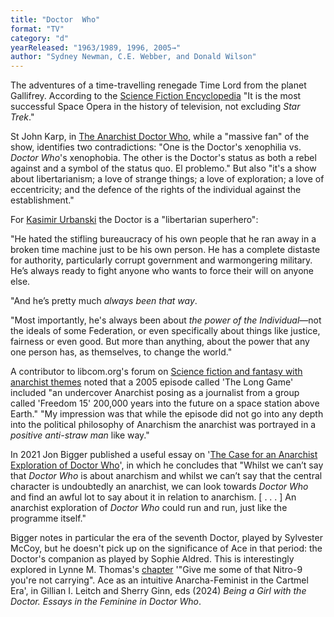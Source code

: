 ```yaml
---
title: "Doctor  Who"
format: "TV"
category: "d"
yearReleased: "1963/1989, 1996, 2005→"
author: "Sydney Newman, C.E. Webber, and Donald Wilson"
---
```

The adventures of a time-travelling renegade Time Lord  from the planet Gallifrey. According to the <a href="http://www.sf-encyclopedia.com/entry/doctor_who">Science Fiction  Encyclopedia</a> "It is the most successful Space Opera in the history of  television, not excluding _Star Trek_."

St John Karp, in <a href="https://www.fuzzjunket.com/the-anarchist-doctor-who/">The Anarchist  Doctor Who</a>, while a "massive fan" of the show, identifies two  contradictions: "One is the Doctor's xenophilia vs. _Doctor Who_'s  xenophobia. The other is the Doctor's status as both a rebel against and a  symbol of the status quo. El problemo." But also "it's a show about  libertarianism; a love of strange things; a love of exploration; a love of  eccentricity; and the defence of the rights of the individual against the  establishment."

For <a href="http://www.everyjoe.com/2015/11/12/politics/doctor-who-libertarian-superhero/#1"> Kasimir Urbanski</a> the Doctor is a "libertarian superhero":

"He hated the stifling bureaucracy of his own people that  he ran away in a broken time machine just to be his own person. He has a  complete distaste for authority, particularly corrupt government and  warmongering military. He’s always ready to fight anyone who wants to force  their will on anyone else.

"And he’s pretty much _always been that way_.

"Most importantly, he's always been about _the power of  the Individual_—not the ideals of some Federation, or even specifically about  things like justice, fairness or even good. But more than anything, about the  power that any one person has, as themselves, to change the world."

A contributor to libcom.org's forum on <a href="https://libcom.org/forums/general/science-fiction-fantasy-anarchist-themes-recomendations-wanted-28102012">Science fiction and fantasy with anarchist themes</a>  noted that a 2005 episode called 'The Long Game' included "an undercover  Anarchist posing as a journalist from a group called 'Freedom 15' 200,000 years  into the future on a space station above Earth." "My impression was that while  the episode did not go into any depth into the political philosophy of Anarchism  the anarchist was portrayed in a _positive anti-straw man_ like way."

In 2021 Jon Bigger published a useful essay on '<a href="https://web.archive.org/web/20220701042716/https:/jonbigger.uk/f/the-case-for-an-anarchist-exploration-of-doctor-who">The Case for an Anarchist Exploration of Doctor Who</a>', in which he concludes that "Whilst we can’t say that _Doctor Who_ is about anarchism and whilst we can’t say that the central character is undoubtedly an anarchist, we can look towards _Doctor Who_ and find an awful lot to say about it in relation to anarchism. [ . . . ] An anarchist exploration of _Doctor Who_ could run and run, just like the programme itself."</p>

Bigger notes in particular the era of the seventh Doctor, played by Sylvester McCoy, but he doesn't pick up on the significance of Ace in that period: the Doctor's companion as played by Sophie Aldred. This is interestingly explored in Lynne M. Thomas's
<a href="https://books.google.co.uk/books?hl=en&lr=lang_en&id=9S7nEAAAQBAJ&oi=fnd&pg=PA57&dq=&quot;anarchism&quot;+&quot;science+fiction&quot;&ots=9NsyDbFMxJ&sig=JmBGUgd1Kf76bmAutNv9AnOlYbI&redir_esc=y#v=onepage&q=&quot;anarchism&quot; &quot;science fiction&quot;&f=false"> chapter</a> '"Give me some of that Nitro-9 you're not carrying". Ace as an intuitive Anarcha-Feminist in the Cartmel Era', in Gillian I. Leitch and Sherry Ginn, eds (2024) _Being a Girl with the Doctor. Essays in the Feminine in Doctor Who_.

